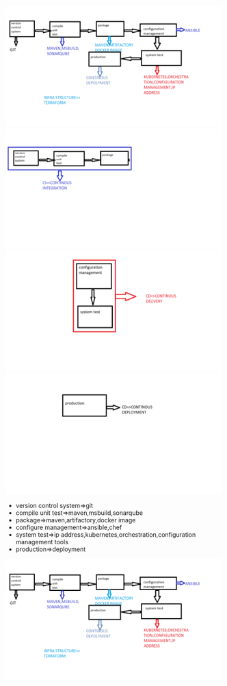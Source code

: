 ![preview](images/images01.png)
![preview](images/images02.png)
![preview](images/images03.png)
![preview](images/images04.png)

* version control system=>git
* compile unit test=>maven,msbuild,sonarqube
* package=>maven,artifactory,docker image
* configure management=>ansible,chef
* system test=>ip address,kubernetes,orchestration,configuration management tools
* production=>deployment

 ![preview](images/images05.png)

